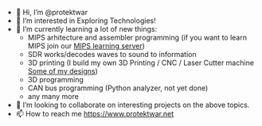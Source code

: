 - 👋 Hi, I’m @protektwar
- 👀 I’m interested in Exploring Technologies!
- 🌱 I’m currently learning a lot of new things:
  - MIPS arhitecture and assembler programming (if you want to learn MIPS join our [MIPS learning server](https://discord.gg/nMEBYXvg6N))
  - SDR works/decodes waves to sound to information 
  - 3D printing (I build my own 3D Printing / CNC / Laser Cutter machine [Some of my designs](https://www.thingiverse.com/protektwar/designs))
  - 3D programming
  - CAN bus programming (Python analyzer, not yet done)
  - any many more 
- 💞️ I’m looking to collaborate on interesting projects on the above topics.
- 📫 How to reach me https://www.protektwar.net

<!---
protektwar/protektwar is a ✨ special ✨ repository because its `README.md` (this file) appears on your GitHub profile.
You can click the Preview link to take a look at your changes.
--->
